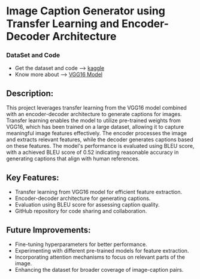  # Image Caption Generator using Transfer Learning and Encoder-Decoder Architecture
### DataSet and Code
* Get the dataset and code --> [kaggle](https://www.kaggle.com/code/satyakiranv/imagecap-flicker/edit/run/164550782) 
* Know more about --> [VGG16 Model](https://medium.com/@mygreatlearning/everything-you-need-to-know-about-vgg16-7315defb5918)
## Description:
This project leverages transfer learning from the VGG16 model combined with an encoder-decoder architecture to generate captions for images.
Transfer learning enables the model to utilize pre-trained weights from VGG16, which has been trained on a large dataset, allowing it to capture meaningful image features effectively.
The encoder processes the image and extracts relevant features, while the decoder generates captions based on these features. The model's performance is evaluated using BLEU score, with a achieved BLEU score of 0.52 indicating reasonable accuracy in generating captions that align with human references.

## Key Features:
* Transfer learning from VGG16 model for efficient feature extraction.
* Encoder-decoder architecture for generating captions.
* Evaluation using BLEU score for assessing caption quality.
* GitHub repository for code sharing and collaboration.

## Future Improvements:

* Fine-tuning hyperparameters for better performance.
* Experimenting with different pre-trained models for feature extraction.
* Incorporating attention mechanisms to focus on relevant parts of the image.
* Enhancing the dataset for broader coverage of image-caption pairs.


